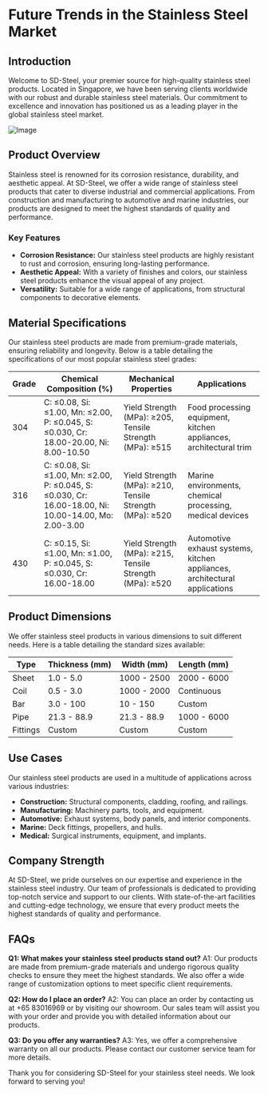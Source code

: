 # Future Trends in the Stainless Steel Market

## Introduction
Welcome to SD-Steel, your premier source for high-quality stainless steel products. Located in Singapore, we have been serving clients worldwide with our robust and durable stainless steel materials. Our commitment to excellence and innovation has positioned us as a leading player in the global stainless steel market. 

![Image](https://github.com/user-attachments/assets/2567258e-e124-4816-932d-1809bd27ef0b)

## Product Overview
Stainless steel is renowned for its corrosion resistance, durability, and aesthetic appeal. At SD-Steel, we offer a wide range of stainless steel products that cater to diverse industrial and commercial applications. From construction and manufacturing to automotive and marine industries, our products are designed to meet the highest standards of quality and performance.

### Key Features
- **Corrosion Resistance:** Our stainless steel products are highly resistant to rust and corrosion, ensuring long-lasting performance.
- **Aesthetic Appeal:** With a variety of finishes and colors, our stainless steel products enhance the visual appeal of any project.
- **Versatility:** Suitable for a wide range of applications, from structural components to decorative elements.

## Material Specifications
Our stainless steel products are made from premium-grade materials, ensuring reliability and longevity. Below is a table detailing the specifications of our most popular stainless steel grades:

| Grade | Chemical Composition (%) | Mechanical Properties | Applications |
|-------|-------------------------|-----------------------|--------------|
| 304    | C: ≤0.08, Si: ≤1.00, Mn: ≤2.00, P: ≤0.045, S: ≤0.030, Cr: 18.00-20.00, Ni: 8.00-10.50 | Yield Strength (MPa): ≥205, Tensile Strength (MPa): ≥515 | Food processing equipment, kitchen appliances, architectural trim |
| 316    | C: ≤0.08, Si: ≤1.00, Mn: ≤2.00, P: ≤0.045, S: ≤0.030, Cr: 16.00-18.00, Ni: 10.00-14.00, Mo: 2.00-3.00 | Yield Strength (MPa): ≥210, Tensile Strength (MPa): ≥520 | Marine environments, chemical processing, medical devices |
| 430    | C: ≤0.15, Si: ≤1.00, Mn: ≤1.00, P: ≤0.045, S: ≤0.030, Cr: 16.00-18.00 | Yield Strength (MPa): ≥215, Tensile Strength (MPa): ≥520 | Automotive exhaust systems, kitchen appliances, architectural applications |

## Product Dimensions
We offer stainless steel products in various dimensions to suit different needs. Here is a table detailing the standard sizes available:

| Type           | Thickness (mm) | Width (mm) | Length (mm) |
|----------------|----------------|------------|-------------|
| Sheet          | 1.0 - 5.0      | 1000 - 2500| 2000 - 6000 |
| Coil           | 0.5 - 3.0      | 1000 - 2000| Continuous  |
| Bar            | 3.0 - 100      | 10 - 150   | Custom      |
| Pipe           | 21.3 - 88.9    | 21.3 - 88.9| 1000 - 6000 |
| Fittings       | Custom         | Custom     | Custom      |

## Use Cases
Our stainless steel products are used in a multitude of applications across various industries:

- **Construction:** Structural components, cladding, roofing, and railings.
- **Manufacturing:** Machinery parts, tools, and equipment.
- **Automotive:** Exhaust systems, body panels, and interior components.
- **Marine:** Deck fittings, propellers, and hulls.
- **Medical:** Surgical instruments, equipment, and implants.

## Company Strength
At SD-Steel, we pride ourselves on our expertise and experience in the stainless steel industry. Our team of professionals is dedicated to providing top-notch service and support to our clients. With state-of-the-art facilities and cutting-edge technology, we ensure that every product meets the highest standards of quality and performance.

## FAQs
**Q1: What makes your stainless steel products stand out?**
A1: Our products are made from premium-grade materials and undergo rigorous quality checks to ensure they meet the highest standards. We also offer a wide range of customization options to meet specific client requirements.

**Q2: How do I place an order?**
A2: You can place an order by contacting us at +65 83016969 or by visiting our showroom. Our sales team will assist you with your order and provide you with detailed information about our products.

**Q3: Do you offer any warranties?**
A3: Yes, we offer a comprehensive warranty on all our products. Please contact our customer service team for more details.

Thank you for considering SD-Steel for your stainless steel needs. We look forward to serving you!
